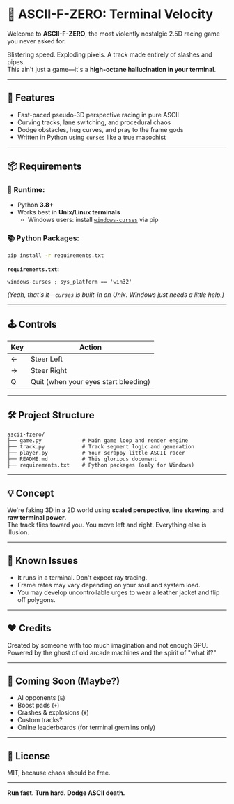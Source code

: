 # 🏁 ASCII-F-ZERO: Terminal Velocity

Welcome to **ASCII-F-ZERO**, the most violently nostalgic 2.5D racing game you never asked for.

Blistering speed. Exploding pixels. A track made entirely of slashes and pipes.  
This ain't just a game—it's a **high-octane hallucination in your terminal**.

---

## 🚀 Features

- Fast-paced pseudo-3D perspective racing in pure ASCII
- Curving tracks, lane switching, and procedural chaos
- Dodge obstacles, hug curves, and pray to the frame gods
- Written in Python using `curses` like a true masochist

---

## 📦 Requirements

### 🔧 Runtime:
- Python **3.8+**
- Works best in **Unix/Linux terminals**
  - Windows users: install [`windows-curses`](https://pypi.org/project/windows-curses/) via pip

### 📚 Python Packages:
```bash
pip install -r requirements.txt
```

**`requirements.txt`:**
```txt
windows-curses ; sys_platform == 'win32'
```
_(Yeah, that's it—`curses` is built-in on Unix. Windows just needs a little help.)_

---

## 🕹 Controls

| Key | Action        |
|-----|---------------|
| ←   | Steer Left    |
| →   | Steer Right   |
| Q   | Quit (when your eyes start bleeding) |

---

## 🛠 Project Structure

```
ascii-fzero/
├── game.py             # Main game loop and render engine
├── track.py            # Track segment logic and generation
├── player.py           # Your scrappy little ASCII racer
├── README.md           # This glorious document
├── requirements.txt    # Python packages (only for Windows)
```

---

## 💡 Concept

We're faking 3D in a 2D world using **scaled perspective**, **line skewing**, and **raw terminal power**.  
The track flies toward you. You move left and right. Everything else is illusion.

---

## 🧪 Known Issues

- It runs in a terminal. Don't expect ray tracing.
- Frame rates may vary depending on your soul and system load.
- You may develop uncontrollable urges to wear a leather jacket and flip off polygons.

---

## ❤️ Credits

Created by someone with too much imagination and not enough GPU.  
Powered by the ghost of old arcade machines and the spirit of "what if?"

---

## 🧠 Coming Soon (Maybe?)

- AI opponents (`E`)
- Boost pads (`+`)
- Crashes & explosions (`#`)
- Custom tracks?
- Online leaderboards (for terminal gremlins only)

---

## 🧵 License

MIT, because chaos should be free.

---

**Run fast. Turn hard. Dodge ASCII death.**
